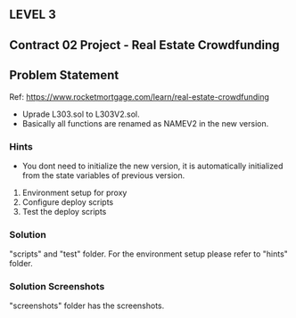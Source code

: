 ## LEVEL 3

## Contract 02 Project - Real Estate Crowdfunding

## Problem Statement

Ref: https://www.rocketmortgage.com/learn/real-estate-crowdfunding

-   Uprade L303.sol to L303V2.sol.
-   Basically all functions are renamed as NAMEV2 in the new version.

### Hints

-   You dont need to initialize the new version, it is automatically initialized from the state variables of previous version.

1. Environment setup for proxy
2. Configure deploy scripts
3. Test the deploy scripts

### Solution

"scripts" and "test" folder. For the environment setup please refer to "hints" folder.

### Solution Screenshots

"screenshots" folder has the screenshots.
